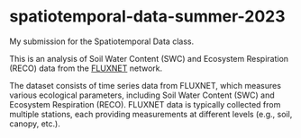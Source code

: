 # spatiotemporal-data-summer-2023
My submission for the Spatiotemporal Data class. 

This is an analysis of Soil Water Content (SWC) and Ecosystem Respiration (RECO) data from the [FLUXNET](https://fluxnet.org/) network.

The dataset consists of time series data from FLUXNET, which measures various ecological parameters, including Soil Water Content (SWC) and Ecosystem Respiration (RECO). FLUXNET data is typically collected from multiple stations, each providing measurements at different levels (e.g., soil, canopy, etc.).